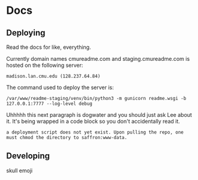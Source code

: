 # Docs
## Deploying
Read the docs for like, everything.

Currently domain names cmureadme.com and staging.cmureadme.com is hosted on the following server:
```
madison.lan.cmu.edu (128.237.64.84)
```

The command used to deploy the server is:
```
/var/www/readme-staging/venv/bin/python3 -m gunicorn readme.wsgi -b 127.0.0.1:7777 --log-level debug
```

Uhhhhh this next paragraph is dogwater and you should just ask Lee about it. It's being wrapped in a code block so you don't accidentally read it.
```
a deployment script does not yet exist. Upon pulling the repo, one must chmod the directory to saffron:www-data. 
```

## Developing
skull emoji